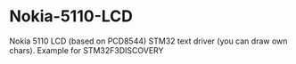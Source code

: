 # Nokia-5110-LCD
Nokia 5110 LCD (based on PCD8544) STM32 text driver (you can draw own chars). Example for STM32F3DISCOVERY
